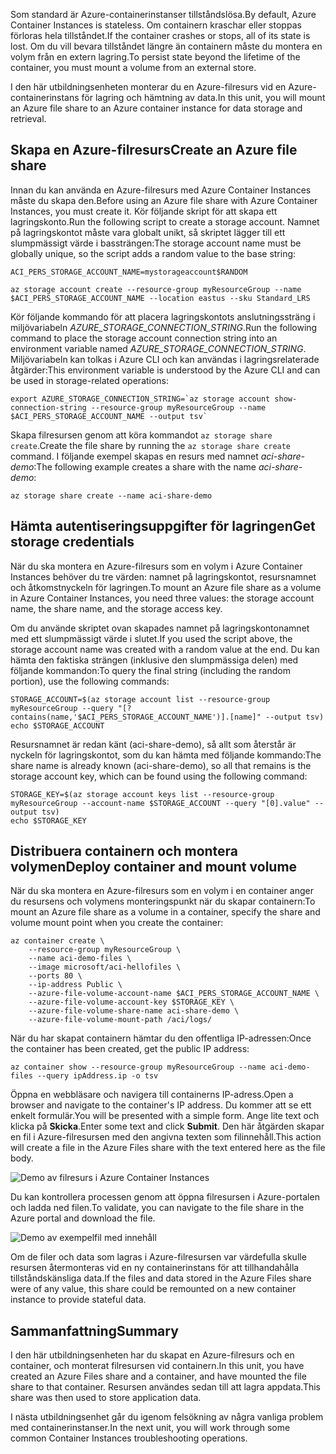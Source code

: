 <span data-ttu-id="be51e-101">Som standard är Azure-containerinstanser tillståndslösa.</span><span class="sxs-lookup"><span data-stu-id="be51e-101">By default, Azure Container Instances is stateless.</span></span> <span data-ttu-id="be51e-102">Om containern kraschar eller stoppas förloras hela tillståndet.</span><span class="sxs-lookup"><span data-stu-id="be51e-102">If the container crashes or stops, all of its state is lost.</span></span> <span data-ttu-id="be51e-103">Om du vill bevara tillståndet längre än containern måste du montera en volym från en extern lagring.</span><span class="sxs-lookup"><span data-stu-id="be51e-103">To persist state beyond the lifetime of the container, you must mount a volume from an external store.</span></span>

<span data-ttu-id="be51e-104">I den här utbildningsenheten monterar du en Azure-filresurs vid en Azure-containerinstans för lagring och hämtning av data.</span><span class="sxs-lookup"><span data-stu-id="be51e-104">In this unit, you will mount an Azure file share to an Azure container instance for data storage and retrieval.</span></span>

## <a name="create-an-azure-file-share"></a><span data-ttu-id="be51e-105">Skapa en Azure-filresurs</span><span class="sxs-lookup"><span data-stu-id="be51e-105">Create an Azure file share</span></span>

<span data-ttu-id="be51e-106">Innan du kan använda en Azure-filresurs med Azure Container Instances måste du skapa den.</span><span class="sxs-lookup"><span data-stu-id="be51e-106">Before using an Azure file share with Azure Container Instances, you must create it.</span></span> <span data-ttu-id="be51e-107">Kör följande skript för att skapa ett lagringskonto.</span><span class="sxs-lookup"><span data-stu-id="be51e-107">Run the following script to create a storage account.</span></span> <span data-ttu-id="be51e-108">Namnet på lagringskontot måste vara globalt unikt, så skriptet lägger till ett slumpmässigt värde i bassträngen:</span><span class="sxs-lookup"><span data-stu-id="be51e-108">The storage account name must be globally unique, so the script adds a random value to the base string:</span></span>

```azurecli
ACI_PERS_STORAGE_ACCOUNT_NAME=mystorageaccount$RANDOM

az storage account create --resource-group myResourceGroup --name $ACI_PERS_STORAGE_ACCOUNT_NAME --location eastus --sku Standard_LRS
```

<span data-ttu-id="be51e-109">Kör följande kommando för att placera lagringskontots anslutningssträng i miljövariabeln *AZURE_STORAGE_CONNECTION_STRING*.</span><span class="sxs-lookup"><span data-stu-id="be51e-109">Run the following command to place the storage account connection string into an environment variable named *AZURE_STORAGE_CONNECTION_STRING*.</span></span> <span data-ttu-id="be51e-110">Miljövariabeln kan tolkas i Azure CLI och kan användas i lagringsrelaterade åtgärder:</span><span class="sxs-lookup"><span data-stu-id="be51e-110">This environment variable is understood by the Azure CLI and can be used in storage-related operations:</span></span>

```azurecli
export AZURE_STORAGE_CONNECTION_STRING=`az storage account show-connection-string --resource-group myResourceGroup --name $ACI_PERS_STORAGE_ACCOUNT_NAME --output tsv`
```

<span data-ttu-id="be51e-111">Skapa filresursen genom att köra kommandot `az storage share create`.</span><span class="sxs-lookup"><span data-stu-id="be51e-111">Create the file share by running the `az storage share create` command.</span></span> <span data-ttu-id="be51e-112">I följande exempel skapas en resurs med namnet *aci-share-demo*:</span><span class="sxs-lookup"><span data-stu-id="be51e-112">The following example creates a share with the name *aci-share-demo*:</span></span>

```azurecli
az storage share create --name aci-share-demo
```

## <a name="get-storage-credentials"></a><span data-ttu-id="be51e-113">Hämta autentiseringsuppgifter för lagringen</span><span class="sxs-lookup"><span data-stu-id="be51e-113">Get storage credentials</span></span>

<span data-ttu-id="be51e-114">När du ska montera en Azure-filresurs som en volym i Azure Container Instances behöver du tre värden: namnet på lagringskontot, resursnamnet och åtkomstnyckeln för lagringen.</span><span class="sxs-lookup"><span data-stu-id="be51e-114">To mount an Azure file share as a volume in Azure Container Instances, you need three values: the storage account name, the share name, and the storage access key.</span></span>

<span data-ttu-id="be51e-115">Om du använde skriptet ovan skapades namnet på lagringskontonamnet med ett slumpmässigt värde i slutet.</span><span class="sxs-lookup"><span data-stu-id="be51e-115">If you used the script above, the storage account name was created with a random value at the end.</span></span> <span data-ttu-id="be51e-116">Du kan hämta den faktiska strängen (inklusive den slumpmässiga delen) med följande kommandon:</span><span class="sxs-lookup"><span data-stu-id="be51e-116">To query the final string (including the random portion), use the following commands:</span></span>

```azurecli
STORAGE_ACCOUNT=$(az storage account list --resource-group myResourceGroup --query "[?contains(name,'$ACI_PERS_STORAGE_ACCOUNT_NAME')].[name]" --output tsv)
echo $STORAGE_ACCOUNT
```

<span data-ttu-id="be51e-117">Resursnamnet är redan känt (aci-share-demo), så allt som återstår är nyckeln för lagringskontot, som du kan hämta med följande kommando:</span><span class="sxs-lookup"><span data-stu-id="be51e-117">The share name is already known (aci-share-demo), so all that remains is the storage account key, which can be found using the following command:</span></span>

```azurecli
STORAGE_KEY=$(az storage account keys list --resource-group myResourceGroup --account-name $STORAGE_ACCOUNT --query "[0].value" --output tsv)
echo $STORAGE_KEY
```

## <a name="deploy-container-and-mount-volume"></a><span data-ttu-id="be51e-118">Distribuera containern och montera volymen</span><span class="sxs-lookup"><span data-stu-id="be51e-118">Deploy container and mount volume</span></span>

<span data-ttu-id="be51e-119">När du ska montera en Azure-filresurs som en volym i en container anger du resursens och volymens monteringspunkt när du skapar containern:</span><span class="sxs-lookup"><span data-stu-id="be51e-119">To mount an Azure file share as a volume in a container, specify the share and volume mount point when you create the container:</span></span>

```azurecli
az container create \
    --resource-group myResourceGroup \
    --name aci-demo-files \
    --image microsoft/aci-hellofiles \
    --ports 80 \
    --ip-address Public \
    --azure-file-volume-account-name $ACI_PERS_STORAGE_ACCOUNT_NAME \
    --azure-file-volume-account-key $STORAGE_KEY \
    --azure-file-volume-share-name aci-share-demo \
    --azure-file-volume-mount-path /aci/logs/
```

<span data-ttu-id="be51e-120">När du har skapat containern hämtar du den offentliga IP-adressen:</span><span class="sxs-lookup"><span data-stu-id="be51e-120">Once the container has been created, get the public IP address:</span></span>

```azurecli
az container show --resource-group myResourceGroup --name aci-demo-files --query ipAddress.ip -o tsv
```

<span data-ttu-id="be51e-121">Öppna en webbläsare och navigera till containerns IP-adress.</span><span class="sxs-lookup"><span data-stu-id="be51e-121">Open a browser and navigate to the container's IP address.</span></span> <span data-ttu-id="be51e-122">Du kommer att se ett enkelt formulär.</span><span class="sxs-lookup"><span data-stu-id="be51e-122">You will be presented with a simple form.</span></span> <span data-ttu-id="be51e-123">Ange lite text och klicka på **Skicka**.</span><span class="sxs-lookup"><span data-stu-id="be51e-123">Enter some text and click **Submit**.</span></span> <span data-ttu-id="be51e-124">Den här åtgärden skapar en fil i Azure-filresursen med den angivna texten som filinnehåll.</span><span class="sxs-lookup"><span data-stu-id="be51e-124">This action will create a file in the Azure Files share with the text entered here as the file body.</span></span>

![Demo av filresurs i Azure Container Instances](../media-draft/files-ui.png)

<span data-ttu-id="be51e-126">Du kan kontrollera processen genom att öppna filresursen i Azure-portalen och ladda ned filen.</span><span class="sxs-lookup"><span data-stu-id="be51e-126">To validate, you can navigate to the file share in the Azure portal and download the file.</span></span>

![Demo av exempelfil med innehåll](../media-draft/sample-text.png)

<span data-ttu-id="be51e-128">Om de filer och data som lagras i Azure-filresursen var värdefulla skulle resursen återmonteras vid en ny containerinstans för att tillhandahålla tillståndskänsliga data.</span><span class="sxs-lookup"><span data-stu-id="be51e-128">If the files and data stored in the Azure Files share were of any value, this share could be remounted on a new container instance to provide stateful data.</span></span>


## <a name="summary"></a><span data-ttu-id="be51e-129">Sammanfattning</span><span class="sxs-lookup"><span data-stu-id="be51e-129">Summary</span></span>

<span data-ttu-id="be51e-130">I den här utbildningsenheten har du skapat en Azure-filresurs och en container, och monterat filresursen vid containern.</span><span class="sxs-lookup"><span data-stu-id="be51e-130">In this unit, you have created an Azure Files share and a container, and have mounted the file share to that container.</span></span> <span data-ttu-id="be51e-131">Resursen användes sedan till att lagra appdata.</span><span class="sxs-lookup"><span data-stu-id="be51e-131">This share was then used to store application data.</span></span>

<span data-ttu-id="be51e-132">I nästa utbildningsenhet går du igenom felsökning av några vanliga problem med containerinstanser.</span><span class="sxs-lookup"><span data-stu-id="be51e-132">In the next unit, you will work through some common Container Instances troubleshooting operations.</span></span>

